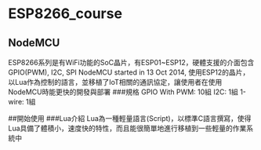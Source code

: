 # ESP8266_course
## NodeMCU
ESP8266系列是有WiFi功能的SoC晶片，有ESP01~ESP12，硬體支援的介面包含GPIO(PWM), I2C, SPI
NodeMCU started in 13 Oct 2014, 使用ESP12的晶片，以Lua作為控制的語言，並移植了IoT相關的通訊協定，讓使用者在使用NodeMCU時能更快的開發與部署
###規格
GPIO With PWM: 10組
I2C: 1組
1-wire: 1組

##開始使用
###Lua介紹
Lua為一種輕量語言(Script)，以標準C語言撰寫，使得Lua具備了體積小，速度快的特性，而且能很簡單地進行移植到一些輕量的作業系統中
